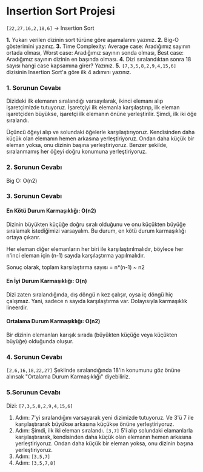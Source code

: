 ﻿# Insertion Sort Projesi

`[22,27,16,2,18,6]` -> Insertion Sort

 **1.** Yukarı verilen dizinin sort türüne göre aşamalarını yazınız.
 **2.** Big-O gösterimini yazınız.
 **3.** Time Complexity: Average case: Aradığımız sayının ortada olması, Worst case: Aradığımız sayının sonda olması, Best case: Aradığımız sayının dizinin en başında olması.
 **4.** Dizi sıralandıktan sonra 18 sayısı hangi case kapsamına girer? Yazınız.
 **5.** `[7,3,5,8,2,9,4,15,6]` dizisinin Insertion Sort'a göre ilk 4 adımını yazınız.

 
### 1. Sorunun Cevabı
Dizideki ilk elemanın sıralandığı varsayılarak, ikinci elemanı alıp işaretçimizde tutuyoruz. İşaretçiyi ilk elemanla karşılaştırıp, ilk eleman işaretçiden büyükse, işaretçi ilk elemanın önüne yerleştirilir. Şimdi, ilk iki öğe sıralandı.

Üçüncü öğeyi alıp ve solundaki öğelerle karşılaştırıyoruz. Kendisinden daha küçük olan elemanın hemen arkasına yerleştiriyoruz. Ondan daha küçük bir eleman yoksa, onu dizinin başına yerleştiriyoruz. Benzer şekilde, sıralanmamış her öğeyi doğru konumuna yerleştiriyoruz.

### 2. Sorunun Cevabı

Big O: O(n2)

### 3. Sorunun Cevabı

#### En Kötü Durum Karmaşıklığı: O(n2)
Dizinin büyükten küçüğe doğru sıralı olduğunu ve onu küçükten büyüğe sıralamak istediğimizi varsayalım. Bu durum, en kötü durum karmaşıklığı ortaya çıkarır.

Her eleman diğer elemanların her biri ile karşılaştırılmalıdır, böylece her n'inci eleman için (n-1) sayıda karşılaştırma yapılmalıdır.

Sonuç olarak, toplam karşılaştırma sayısı = n*(n-1) ~ n2

#### En İyi Durum Karmaşıklığı: O(n)

Dizi zaten sıralandığında, dış döngü n kez çalışır, oysa iç döngü hiç çalışmaz. Yani, sadece n sayıda karşılaştırma var. Dolayısıyla karmaşıklık lineerdir.

#### Ortalama Durum Karmaşıklığı: O(n2)
Bir dizinin elemanları karışık sırada (büyükten küçüğe veya küçükten büyüğe) olduğunda oluşur.

### 4. Sorunun Cevabı

`[2,6,16,18,22,27]` Şeklinde sıralandığında 18'in konumunu göz önüne alırısak "Ortalama Durum Karmaşıklığı" diyebiliriz.

### 5.Sorunun Cevabı

Dizi: `[7,3,5,8,2,9,4,15,6]`

 1. Adım: 7'yi sıralandığını varsayarak yeni dizimizde tutuyoruz. Ve 3'ü 7 ile karşılaştırarak büyükse arkasına küçükse önüne yerleştiriyoruz.
 2. Adım: Şimdi, ilk iki eleman sıralandı. `[3,7]` 5'i alıp solundaki elamanlarla karşılaştırarak, kendisinden daha küçük olan elemanın hemen arkasına yerleştiriyoruz. Ondan daha küçük bir eleman yoksa, onu dizinin başına yerleştiriyoruz.
 3. Adım: `[3,5,7]`
 4. Adım: `[3,5,7,8]`

